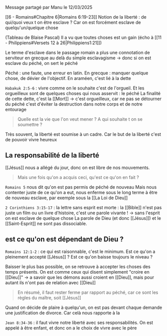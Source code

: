 Message partagé par Manu le 12/03/2025

[[6 - Romains#Chapitre 6|Romains 6:19-23]]
Notion de la liberté : de qui/quoi veux t on être esclave ? Car on est forcément esclave de quelqu'un/quelque chose

(Tableau de Blaise Pascal) Il a vu que toutes choses est un gain (écho à [[11 - Philippiens#Versets 12 à 26|Philippiens1:21]])

Le terme d'esclave dans le passage romain a plus une connotation de serviteur en grecque au delà du simple esclavagisme
-> donc si on est esclave du péché, on sert le péché

Péché : une faute, une erreur en latin. En grecque : manquer quelque chose, de dévier de l'objectif. En araméen, c'est lié à la dette

`Habakuk 2:5-6` : vivre comme on le souhaite c'est de l'orgueil. Et les orgueilleux sont de quelques choses qui nous asservit : le péché
La finalité de cette dette, c'est la [[Mort]]
-> c'est orgueilleux, car ne pas se détourner du péché c'est d'éviter la destruction dans notre corps et de notre entourage
> Quelle est la vie que l'on veut mener ?
> A qui souhaite t on se soumettre ?

Très souvent, la liberté est soumise à un cadre. Car le but de la liberté c'est de pouvoir vivre heureux
## La responsabilité de la liberté
[[Jésus]] nous a allégé du jour, donc on est libre de nos mouvements.
> Mais une fois qu'on a acquis ceci, qu'est ce qu'on en fait ?

`Romains 5` nous dit qu'on est pas permis de péché de nouveau
Mais nous contenter juste de ce qu'on a eut, nous enferme sous le long terme à être de nouveau esclave, par exemple sous la [[La Loi de Dieu]]

`2 Corinthiens 3:15-17` : la lettre sans esprit est morte : la [[Bible]] n'est pas juste un film ou un livre d'histoire, c'est une parole vivante !
-> sans l'esprit on est esclave de quelque chose 
La parole de Dieu (et donc [[Jésus]]) et le [[Saint-Esprit]] ne sont pas dissociable.
## est ce qu'on est dépendant de Dieu ?
`Romains 12:1-2` : ce qui est raisonnable, c'est le minimum.
Est ce qu'on a pleinement accepté [[Jésus]] ?
Est ce qu'on baisse toujours le niveau ?

Baisser le plus bas possible, on se retrouve à accepter les choses des temps présents. On est comme ceux qui disent simplement "croire en [[Dieu]]"
-> a savoir que les démons aussi croient en [[Dieu]], mais pour autant ils n'ont pas de relation avec [[Dieu]]
> En résumé, il faut rester ferme par rapport au péché, car ce sont les règles du maître, soit [[Jésus]]

Quand on décide de plaire à quelqu'un, on est pas devant chaque demande une justification de divorce. Car celà nous rapporte à la 

`Jean 8:34-36` : il faut vivre notre liberté avec ses responsabilités. On est appelé à être enfant, et donc on a le choix de vivre avec le père 